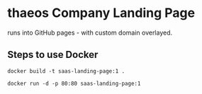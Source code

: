 # thaeos Company Landing Page

runs into GitHub pages - with custom domain overlayed.

## Steps to use Docker 

```shell
docker build -t saas-landing-page:1 .
```

```shell
docker run -d -p 80:80 saas-landing-page:1
```

